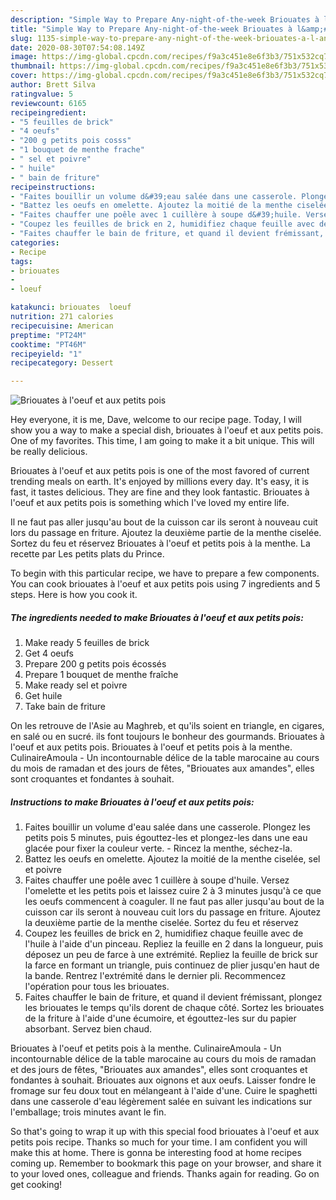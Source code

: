```yaml
---
description: "Simple Way to Prepare Any-night-of-the-week Briouates à l&amp;#39;oeuf et aux petits pois"
title: "Simple Way to Prepare Any-night-of-the-week Briouates à l&amp;#39;oeuf et aux petits pois"
slug: 1135-simple-way-to-prepare-any-night-of-the-week-briouates-a-l-and-39-oeuf-et-aux-petits-pois
date: 2020-08-30T07:54:08.149Z
image: https://img-global.cpcdn.com/recipes/f9a3c451e8e6f3b3/751x532cq70/briouates-a-loeuf-et-aux-petits-pois-photo-principale-de-la-recette.jpg
thumbnail: https://img-global.cpcdn.com/recipes/f9a3c451e8e6f3b3/751x532cq70/briouates-a-loeuf-et-aux-petits-pois-photo-principale-de-la-recette.jpg
cover: https://img-global.cpcdn.com/recipes/f9a3c451e8e6f3b3/751x532cq70/briouates-a-loeuf-et-aux-petits-pois-photo-principale-de-la-recette.jpg
author: Brett Silva
ratingvalue: 5
reviewcount: 6165
recipeingredient:
- "5 feuilles de brick"
- "4 oeufs"
- "200 g petits pois cosss"
- "1 bouquet de menthe frache"
- " sel et poivre"
- " huile"
- " bain de friture"
recipeinstructions:
- "Faites bouillir un volume d&#39;eau salée dans une casserole. Plongez les petits pois 5 minutes, puis égouttez-les et plongez-les dans une eau glacée pour fixer la couleur verte. Rincez la menthe, séchez-la."
- "Battez les oeufs en omelette. Ajoutez la moitié de la menthe ciselée, sel et poivre"
- "Faites chauffer une poêle avec 1 cuillère à soupe d&#39;huile. Versez l&#39;omelette et les petits pois et laissez cuire 2 à 3 minutes jusqu&#39;à ce que les oeufs commencent à coaguler. Il ne faut pas aller jusqu&#39;au bout de la cuisson car ils seront à nouveau cuit lors du passage en friture. Ajoutez la deuxième partie de la menthe ciselée. Sortez du feu et réservez"
- "Coupez les feuilles de brick en 2, humidifiez chaque feuille avec de l&#39;huile à l&#39;aide d&#39;un pinceau. Repliez la feuille en 2 dans la longueur, puis déposez un peu de farce à une extrémité. Repliez la feuille de brick sur la farce en formant un triangle, puis continuez de plier jusqu&#39;en haut de la bande. Rentrez l&#39;extrémité dans le dernier pli. Recommencez l&#39;opération pour tous les briouates."
- "Faites chauffer le bain de friture, et quand il devient frémissant, plongez les briouates le temps qu&#39;ils dorent de chaque côté. Sortez les briouates de la friture à l&#39;aide d&#39;une écumoire, et égouttez-les sur du papier absorbant. Servez bien chaud."
categories:
- Recipe
tags:
- briouates
- 
- loeuf

katakunci: briouates  loeuf 
nutrition: 271 calories
recipecuisine: American
preptime: "PT24M"
cooktime: "PT46M"
recipeyield: "1"
recipecategory: Dessert

---
```



![Briouates à l&#39;oeuf et aux petits pois](https://img-global.cpcdn.com/recipes/f9a3c451e8e6f3b3/751x532cq70/briouates-a-loeuf-et-aux-petits-pois-photo-principale-de-la-recette.jpg)

Hey everyone, it is me, Dave, welcome to our recipe page. Today, I will show you a way to make a special dish, briouates à l&#39;oeuf et aux petits pois. One of my favorites. This time, I am going to make it a bit unique. This will be really delicious.

Briouates à l&#39;oeuf et aux petits pois is one of the most favored of current trending meals on earth. It's enjoyed by millions every day. It's easy, it is fast, it tastes delicious. They are fine and they look fantastic. Briouates à l&#39;oeuf et aux petits pois is something which I've loved my entire life.

Il ne faut pas aller jusqu&#39;au bout de la cuisson car ils seront à nouveau cuit lors du passage en friture. Ajoutez la deuxième partie de la menthe ciselée. Sortez du feu et réservez Briouates à l&#39;oeuf et petits pois à la menthe. La recette par Les petits plats du Prince.


To begin with this particular recipe, we have to prepare a few components. You can cook briouates à l&#39;oeuf et aux petits pois using 7 ingredients and 5 steps. Here is how you cook it.

<!--inarticleads1-->

##### The ingredients needed to make Briouates à l&#39;oeuf et aux petits pois:

1. Make ready 5 feuilles de brick
1. Get 4 oeufs
1. Prepare 200 g petits pois écossés
1. Prepare 1 bouquet de menthe fraîche
1. Make ready  sel et poivre
1. Get  huile
1. Take  bain de friture


On les retrouve de l&#39;Asie au Maghreb, et qu&#39;ils soient en triangle, en cigares, en salé ou en sucré. ils font toujours le bonheur des gourmands. Briouates à l&#39;oeuf et aux petits pois. Briouates à l&#39;oeuf et petits pois à la menthe. CulinaireAmoula - Un incontournable délice de la table marocaine au cours du mois de ramadan et des jours de fêtes, &#34;Briouates aux amandes&#34;, elles sont croquantes et fondantes à souhait. 

<!--inarticleads2-->

##### Instructions to make Briouates à l&#39;oeuf et aux petits pois:

1. Faites bouillir un volume d&#39;eau salée dans une casserole. Plongez les petits pois 5 minutes, puis égouttez-les et plongez-les dans une eau glacée pour fixer la couleur verte. - Rincez la menthe, séchez-la.
1. Battez les oeufs en omelette. Ajoutez la moitié de la menthe ciselée, sel et poivre
1. Faites chauffer une poêle avec 1 cuillère à soupe d&#39;huile. Versez l&#39;omelette et les petits pois et laissez cuire 2 à 3 minutes jusqu&#39;à ce que les oeufs commencent à coaguler. Il ne faut pas aller jusqu&#39;au bout de la cuisson car ils seront à nouveau cuit lors du passage en friture. Ajoutez la deuxième partie de la menthe ciselée. Sortez du feu et réservez
1. Coupez les feuilles de brick en 2, humidifiez chaque feuille avec de l&#39;huile à l&#39;aide d&#39;un pinceau. Repliez la feuille en 2 dans la longueur, puis déposez un peu de farce à une extrémité. Repliez la feuille de brick sur la farce en formant un triangle, puis continuez de plier jusqu&#39;en haut de la bande. Rentrez l&#39;extrémité dans le dernier pli. Recommencez l&#39;opération pour tous les briouates.
1. Faites chauffer le bain de friture, et quand il devient frémissant, plongez les briouates le temps qu&#39;ils dorent de chaque côté. Sortez les briouates de la friture à l&#39;aide d&#39;une écumoire, et égouttez-les sur du papier absorbant. Servez bien chaud.


Briouates à l&#39;oeuf et petits pois à la menthe. CulinaireAmoula - Un incontournable délice de la table marocaine au cours du mois de ramadan et des jours de fêtes, &#34;Briouates aux amandes&#34;, elles sont croquantes et fondantes à souhait. Briouates aux oignons et aux oeufs. Laisser fondre le fromage sur feu doux tout en mélangeant à l&#39;aide d&#39;une. Cuire le spaghetti dans une casserole d&#39;eau légèrement salée en suivant les indications sur l&#39;emballage; trois minutes avant le fin. 

So that's going to wrap it up with this special food briouates à l&#39;oeuf et aux petits pois recipe. Thanks so much for your time. I am confident you will make this at home. There is gonna be interesting food at home recipes coming up. Remember to bookmark this page on your browser, and share it to your loved ones, colleague and friends. Thanks again for reading. Go on get cooking!
